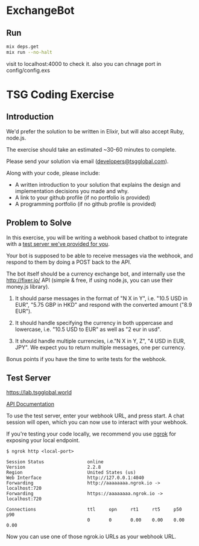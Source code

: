# ExchangeBot


## Run

```bash
mix deps.get
mix run --no-halt

```

visit to localhost:4000 to check it.
also you can chnage port in config/config.exs





# TSG Coding Exercise

## Introduction

We'd prefer the solution to be written in Elixir, but will also accept Ruby,
node.js.

The exercise should take an estimated ~30-60 minutes to complete.

Please send your solution via email (developers@tsgglobal.com).

Along with your code, please include:
* A written introduction to your solution that explains the design and implementation decisions you made and why.
* A link to your github profile (if no portfolio is provided)
* A programming portfolio (if no github profile is provided)

## Problem to Solve

In this exercise, you will be writing a webhook based chatbot to integrate with
a [test server we've provided for you](#test-server).

Your bot is supposed to be able to receive messages via the webhook, and respond
to them by doing a POST back to the API.

The bot itself should be a currency exchange bot, and internally use the
http://fixer.io/ API (simple & free, if using node.js, you can use their
money.js library).

1. It should parse messages in the format of "N X in Y", i.e. "10.5 USD in EUR",
"5.75 GBP in HKD" and respond with the converted amount ("8.9 EUR").

2. It should handle specifying the currency in both uppercase and lowercase,
   i.e. "10.5 USD to EUR" as well as "2 eur in usd".

3. It should handle multiple currencies, i.e."N X in Y, Z", "4 USD in EUR, JPY".
   We expect you to return multiple messages, one per currency.

Bonus points if you have the time to write tests for the webhook.

## Test Server

https://lab.tsgglobal.world

[API Documentation](Lab-API.md)

To use the test server, enter your webhook URL, and press start. A chat session
will open, which you can now use to interact with your webhook.

If you're testing your code locally, we recommend you use [ngrok](https://ngrok.com/) for exposing your local endpoint.

```
$ ngrok http <local-port>

Session Status                online
Version                       2.2.8
Region                        United States (us)
Web Interface                 http://127.0.0.1:4040
Forwarding                    http://aaaaaaaa.ngrok.io -> localhost:720
Forwarding                    https://aaaaaaaa.ngrok.io -> localhost:720

Connections                   ttl     opn     rt1     rt5     p50     p90
                              0       0       0.00    0.00    0.00    0.00
```

Now you can use one of those ngrok.io URLs as your webhook URL.

